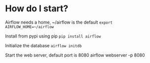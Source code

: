 # How do I start?

Airflow needs a home, ~/airflow is the default
```export AIRFLOW_HOME=~/airflow```

Install from pypi using pip
```pip install airflow```

Initialize the database
```airflow initdb```

Start the web server, default port is 8080
airflow webserver -p 8080




